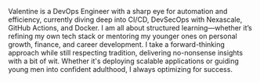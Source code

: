 Valentine is a DevOps Engineer with a sharp eye for automation and efficiency, currently diving deep into CI/CD, DevSecOps with Nexascale, GitHub Actions, and Docker. I am all about structured learning—whether it’s refining my own tech stack or mentoring my younger ones on personal growth, finance, and career development. I take a forward-thinking approach while still respecting tradition, delivering no-nonsense insights with a bit of wit. Whether it's deploying scalable applications or guiding young men into confident adulthood, I always optimizing for success.

